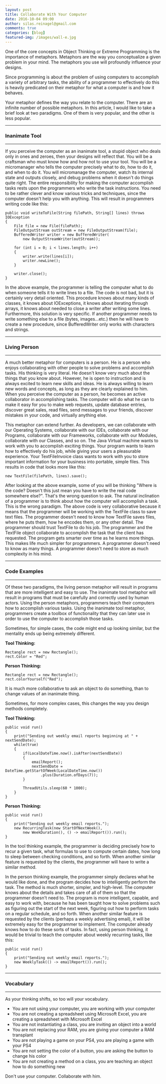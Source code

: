 ```yaml
---
layout: post
title: Collaborate With Your Computer
date: 2016-10-04 09:00
author: silas.reinagel@gmail.com
comments: true
categories: [blog]
featured-img: /images/wall-e.jpg
---
```


One of the core concepts in Object Thinking or Extreme Programming is the importance of metaphors. Metaphors are the way you conceptualize a given problem in your mind. The metaphors you use will profoundly influence your designs. 

Since programming is about the problem of using computers to accomplish a variety of arbitrary tasks, the ability of a programmer to effectively do this is heavily predicated on their metaphor for what a computer is and how it behaves. 

Your metaphor defines the way you relate to the computer. There are an infinite number of possible metaphors. In this article, I would like to take a brief look at two paradigms. One of them is very popular, and the other is less popular.

----

### Inanimate Tool

----

 If you perceive the computer as an inanimate tool, a stupid object who deals only in ones and zeroes, then your designs will reflect that. You will be a craftsman who must know how and how not to use your tool. You will be a micromanager who tells the computer precisely what to do, how to do it, and when to do it. You will micromanage the computer, watch its internal state and outputs closely, and debug problems when it doesn't do things quite right. The entire responsibility for making the computer accomplish tasks rests upon the programmers who write the task instructions. You need to be rather clever and know various tricks and techniques, since the computer doesn't help you with anything. This will result in programmers writing code like this:

```
public void writeToFile(String filePath, String[] lines) throws IOException 
{
    File file = new File(filePath);
    FileOutputStream outStream = new FileOutputStream(file); 
    BufferedWriter writer = new BufferedWriter(
        new OutputStreamWriter(outStream));

    for (int i = 0; i < lines.length; i++) 
    {
        writer.write(lines[i]);
        writer.newLine();
    }

    writer.close();
}
```

In the above example, the programmer is telling the computer what to do when someone tells it to write lines to a file. The code is not bad, but it is certainly very detail oriented. This procedure knows about many kinds of classes, it knows about IOExceptions, it knows about iterating through arrays, it knows about needed to close a writer after writing some lines. Furthermore, this solution is very specific. If another programmer needs to write something else to a file (bytes, images...etc.) then he will have to create a new procedure, since BufferedWriter only works with characters and strings. 

----

### Living Person

----

A much better metaphor for computers is a person. He is a person who enjoys collaborating with other people to solve problems and accomplish tasks. His thinking is very literal. He doesn't know very much about the things that you know about. However, he is open to instruction and is always excited to learn new skills and ideas. He is always willing to learn new words and concepts, as long as they are clearly explained to him. When you perceive the computer as a person, he becomes an active collaborator in accomplishing tasks. The computer will do what he can to make it easy for you to make web requests, update database entries, discover great sales, read files, send messages to your friends, discover mistakes in your code, and virtually anything else. 

This metaphor can extend further. As developers, we can collaborate with our Operating Systems, collaborate with our IDEs, collaborate with our Programs, collaborate with our Frameworks, collaborate with our Modules, collaborate with our Classes, and so on. The Java Virtual machine wants to work with you to accomplish exciting things. Your program wants to learn how to effectively do his job, while giving your users a pleasurable experience. Your TextFileInvoice class wants to work with you to store important information for your business into portable, simple files. This results in code that looks more like this:

```
new TextFile(filePath, lines).save();
```

After looking at the above example, some of you will be thinking "Where is the code? Doesn't this just mean you have to write the real code somewhere else?". That's the wrong question to ask. The natural inclination of a programmer is to think about how the computer will accomplish a task. This is the wrong paradigm. The above code is very collaborative because it means that the programmer will be working with the TextFile class to save text files. The programmer doesn't need to know how TextFile saves files, where he puts them, how he encodes them, or any other detail. The programmer should trust TextFile to do his job. The programmer and the TextFile object collaborate to accomplish the task that the client has requested. The program gets smarter over time as he learns more things. This makes life much simpler for programmers. A programmer doesn't need to know as many things. A programmer doesn't need to store as much complexity in his mind. 

----

### Code Examples

----

Of these two paradigms, the living person metaphor will result in programs that are more intelligent and easy to use. The inanimate tool metaphor will result in programs that must be carefully and correctly used by human actors. Using the person metaphors, programmers teach their computers how to accomplish various tasks. Using the inanimate tool metaphor, programmers create a toolbox of functionality that they can later use in order to use the computer to accomplish those tasks.

Sometimes, for simple cases, the code might end up looking similar, but the mentality ends up being extremely different.

<strong>Tool Thinking:</strong>
```
Rectangle rect = new Rectangle();
rect.Color = "Red";
```

<strong>Person Thinking:</strong>
```
Rectangle rect = new Rectangle();
rect.colorYourself("Red");
```

It is much more collaborative to ask an object to do something, than to change values of an inanimate thing. 

Sometimes, for more complex cases, this changes the way you design methods completely.

<strong>Tool Thinking:</strong>
```
public void run()
{
    print("Sending out weekly email reports beginning at " + nextSendDate);
    while(true)
    {
        if(LocalDateTime.now().isAfter(nextSendDate))
        {
            emailReport();
            nextSendDate = DateTime.getStartOfWeek(LocalDateTime.now())
                .plus(Duration.ofDays(7));
        }

        ThreadUtils.sleep(60 * 1000);
    }
}
```
<strong>Person Thinking:</strong>
```
public void run()
{
    print("Sending out weekly email reports.");
    new RecurringTask(new StartOfNextWeek(), 
        new WeekDuration(), () -> emailReport()).run();
}
```

In the tool thinking example, the programmer is deciding precisely how to recur a given task, what formulas to use to compute certain dates, how long to sleep between checking conditions, and so forth. When another similar feature is requested by the clients, the programmer will have to write a similar method.

In the person thinking example, the programmer simply declares what he would like done, and the program decides how to intelligently perform the task. The method is much shorter, simpler, and high-level. The computer knows about the details and takes care of all of them so that the programmer doesn't need to. The program is more intelligent, capable, and easy to work with, because he has been taught how to solve problems such as figuring out the start of the next week, figuring out how to perform tasks on a regular schedule, and so forth. When another similar feature is requested by the clients (perhaps a weekly advertising email), it will be extremely easy for the programmer to implement. The computer already knows how to do these sorts of tasks. In fact, using person thinking, it would be trivial to teach the computer about weekly recurring tasks, like this:

```
public void run()
{
    print("Sending out weekly email reports.");
    new WeeklyTask(() -> emailReport()).run();
}
```

----

### Vocabulary

----

As your thinking shifts, so too will your vocabulary. 

- You are not using your computer, you are working with your computer
- You are not creating a spreadsheet using Microsoft Excel, you are creating a spreadsheet with Microsoft Excel
- You are not instantiating a class, you are inviting an object into a world
- You are not replacing your RAM, you are giving your computer a RAM transplant
- You are not playing a game on your PS4, you are playing a game with your PS4
- You are not setting the color of a button, you are asking the button to change his color
- You are not creating a method on a class, you are teaching an object how to do something new

Don't use your computer. Collaborate with him. 
